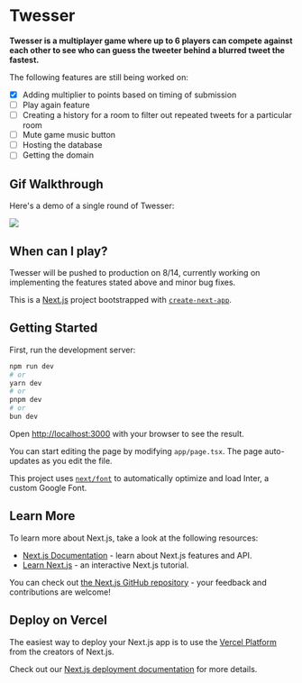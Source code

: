 # Twesser

**Twesser is a multiplayer game where up to 6 players can compete against each other to see who can guess the tweeter behind a blurred tweet the fastest.**

The following features are still being worked on:

- [x] Adding multiplier to points based on timing of submission
- [ ] Play again feature
- [ ] Creating a history for a room to filter out repeated tweets for a particular room
- [ ] Mute game music button
- [ ] Hosting the database
- [ ] Getting the domain

## Gif Walkthrough

Here's a demo of a single round of Twesser:

<img src='https://github.com/WriteCodeRAM/Twesser/blob/main/TwesserDemov1.gif' />

## When can I play?

Twesser will be pushed to production on 8/14, currently working on implementing the features stated above and minor bug fixes.

This is a [Next.js](https://nextjs.org/) project bootstrapped with [`create-next-app`](https://github.com/vercel/next.js/tree/canary/packages/create-next-app).

## Getting Started

First, run the development server:

```bash
npm run dev
# or
yarn dev
# or
pnpm dev
# or
bun dev
```

Open [http://localhost:3000](http://localhost:3000) with your browser to see the result.

You can start editing the page by modifying `app/page.tsx`. The page auto-updates as you edit the file.

This project uses [`next/font`](https://nextjs.org/docs/basic-features/font-optimization) to automatically optimize and load Inter, a custom Google Font.

## Learn More

To learn more about Next.js, take a look at the following resources:

- [Next.js Documentation](https://nextjs.org/docs) - learn about Next.js features and API.
- [Learn Next.js](https://nextjs.org/learn) - an interactive Next.js tutorial.

You can check out [the Next.js GitHub repository](https://github.com/vercel/next.js/) - your feedback and contributions are welcome!

## Deploy on Vercel

The easiest way to deploy your Next.js app is to use the [Vercel Platform](https://vercel.com/new?utm_medium=default-template&filter=next.js&utm_source=create-next-app&utm_campaign=create-next-app-readme) from the creators of Next.js.

Check out our [Next.js deployment documentation](https://nextjs.org/docs/deployment) for more details.
